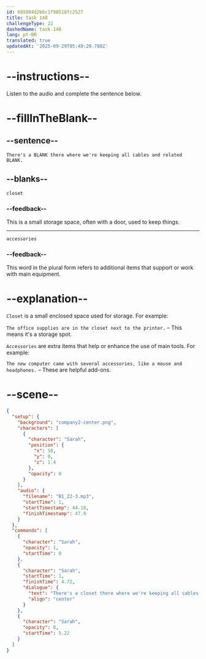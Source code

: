 ```yaml
---
id: 685804d2b6c1f98518fc2527
title: Task 148
challengeType: 22
dashedName: task-148
lang: pt-BR
translated: true
updatedAt: '2025-09-29T05:49:20.788Z'
---
```


<!-- (Audio) Sarah: There's a closet there where we're keeping all cables and related accessories. -->

# --instructions--

Listen to the audio and complete the sentence below.

# --fillInTheBlank--

## --sentence--

`There's a BLANK there where we're keeping all cables and related BLANK.`

## --blanks--

`closet`

### --feedback--

This is a small storage space, often with a door, used to keep things.

---

`accessories`

### --feedback--

This word in the plural form refers to additional items that support or work with main equipment.

# --explanation--

`Closet` is a small enclosed space used for storage. For example:

`The office supplies are in the closet next to the printer.` – This means it's a storage spot.

`Accessories` are extra items that help or enhance the use of main tools. For example:

`The new computer came with several accessories, like a mouse and headphones.` – These are helpful add-ons.

# --scene--

```json
{
  "setup": {
    "background": "company2-center.png",
    "characters": [
      {
        "character": "Sarah",
        "position": {
          "x": 50,
          "y": 0,
          "z": 1.4
        },
        "opacity": 0
      }
    ],
    "audio": {
      "filename": "B1_22-3.mp3",
      "startTime": 1,
      "startTimestamp": 44.18,
      "finishTimestamp": 47.9
    }
  },
  "commands": [
    {
      "character": "Sarah",
      "opacity": 1,
      "startTime": 0
    },
    {
      "character": "Sarah",
      "startTime": 1,
      "finishTime": 4.72,
      "dialogue": {
        "text": "There's a closet there where we're keeping all cables and related accessories.",
        "align": "center"
      }
    },
    {
      "character": "Sarah",
      "opacity": 0,
      "startTime": 5.22
    }
  ]
}
```
